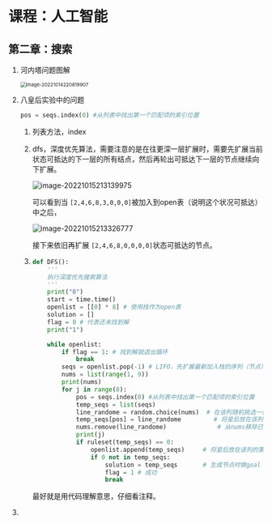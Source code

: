 # 课程：人工智能

## 第二章：搜索

1. 河内塔问题图解

   <img src="C:\Users\河马\AppData\Roaming\Typora\typora-user-images\image-20221014220819907.png" alt="image-20221014220819907" style="zoom: 67%;" />

 2. 八皇后实验中的问题

    ```py
    pos = seqs.index(0) #从列表中找出第一个匹配项的索引位置
    ```

    1. 列表方法，index

    2. dfs，深度优先算法，需要注意的是在往更深一层扩展时，需要先扩展当前状态可抵达的下一层的所有结点，然后再轮出可抵达下一层的节点继续向下扩展。

       ![image-20221015213139975](C:\Users\河马\AppData\Roaming\Typora\typora-user-images\image-20221015213139975.png)

       可以看到当 `[2,4,6,8,3,0,0,0]`被加入到open表（说明这个状况可抵达）中之后，

       ![image-20221015213326777](C:\Users\河马\AppData\Roaming\Typora\typora-user-images\image-20221015213326777.png)

       接下来依旧再扩展 `[2,4,6,8,0,0,0,0]`状态可抵达的节点。

    3. ```py
       def DFS():
           '''
           执行深度优先搜索算法
           '''
           print("0")
           start = time.time()
           openlist = [[0] * 8] # 使用栈作为open表
           solution = []
           flag = 0 # 代表还未找到解
           print("1")
       
           while openlist: 
               if flag == 1: # 找到解就退出循环
                   break
               seqs = openlist.pop(-1) # LIFO，先扩展最新加入栈的序列（节点）
               nums = list(range(1, 9))  
               print(nums)
               for j in range(8): 
                   pos = seqs.index(0) #从列表中找出第一个匹配项的索引位置
                   temp_seqs = list(seqs)
                   line_randome = random.choice(nums)  # 在该列随机挑选一行放置皇后
                   temp_seqs[pos] = line_randome         # 将皇后放在该列的第temp行
                   nums.remove(line_randome)              # 从nums移除已产生的值，为什么要删除？已经取过的点避免再次取出。
                   print(j)                      
                   if ruleset(temp_seqs) == 0:  
                       openlist.append(temp_seqs)     # 将皇后放在该列的第temp行后，若序列对应棋盘无互相攻击的皇后，则将序列存储到openlist
                       if 0 not in temp_seqs: 
                           solution = temp_seqs       # 生成节点时做goal test：若序列中无0元素，即八个皇后均已放好，则序列为解序列
                           flag = 1 # 成功
                           break
       ```

       最好就是用代码理解意思，仔细看注释。

 3. 